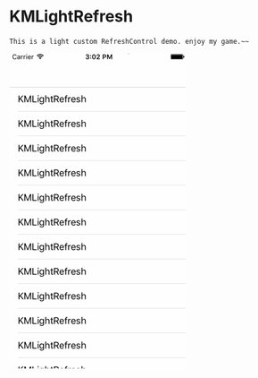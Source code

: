 # KMLightRefresh
    This is a light custom RefreshControl demo. enjoy my game.~~

![](https://github.com/kimiyan/KMLightRefresh/blob/master/lightRefresh.gif)
